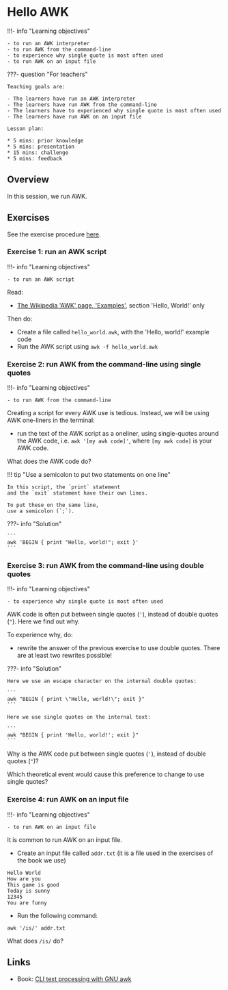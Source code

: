 # Hello AWK

!!!- info "Learning objectives"

    - to run an AWK interpreter
    - to run AWK from the command-line
    - to experience why single quote is most often used
    - to run AWK on an input file

???- question "For teachers"

    Teaching goals are:

    - The learners have run an AWK interpreter
    - The learners have run AWK from the command-line
    - The learners have to experienced why single quote is most often used
    - The learners have run AWK on an input file

    Lesson plan:

    * 5 mins: prior knowledge
    * 5 mins: presentation
    * 15 mins: challenge
    * 5 mins: feedback

## Overview

In this session, we run AWK.

## Exercises

See the exercise procedure [here](../misc/exercise_procedure.md).

### Exercise 1: run an AWK script

!!!- info "Learning objectives"

    - to run an AWK script

Read:

- [The Wikipedia 'AWK' page, 'Examples'](https://en.wikipedia.org/wiki/AWK#Examples), 
  section 'Hello, World!' only

Then do:

- Create a file called `hello_world.awk`, with the 'Hello, world!' example code
- Run the AWK script using `awk -f hello_world.awk`

### Exercise 2: run AWK from the command-line using single quotes

!!!- info "Learning objectives"

    - to run AWK from the command-line

Creating a script for every AWK use is tedious. 
Instead, we will be using AWK one-liners in the terminal:

- run the text of the AWK script as a oneliner, using single-quotes
  around the AWK code, i.e. `awk '[my awk code]'`,
  where `[my awk code]` is your AWK code.

What does the AWK code do?

!!! tip "Use a semicolon to put two statements on one line"

    In this script, the `print` statement
    and the `exit` statement have their own lines. 

    To put these on the same line, 
    use a semicolon (`;`).

???- info "Solution"

    ```
    awk 'BEGIN { print "Hello, world!"; exit }'
    ```

### Exercise 3: run AWK from the command-line using double quotes

!!!- info "Learning objectives"

    - to experience why single quote is most often used

AWK code is often put between single quotes (`'`), instead of double quotes (`"`).
Here we find out why.

To experience why, do:

- rewrite the answer of the previous exercise to use double quotes.
  There are at least two rewrites possible!

???- info "Solution"

    Here we use an escape character on the internal double quotes:

    ```
    awk "BEGIN { print \"Hello, world!\"; exit }"
    ```

    Here we use single quotes on the internal text:

    ```
    awk "BEGIN { print 'Hello, world!'; exit }"
    ```

Why is the AWK code put between single quotes (`'`), instead of double quotes (`"`)?

Which theoretical event would cause this preference to change to use single quotes?

### Exercise 4: run AWK on an input file

!!!- info "Learning objectives"

    - to run AWK on an input file

It is common to run AWK on an input file.

- Create an input file called `addr.txt` (it is a file used in the exercises of the book we use)

```title="addr.txt"
Hello World
How are you
This game is good
Today is sunny
12345
You are funny
```

- Run the following command:

```
awk '/is/' addr.txt
```

What does `/is/` do?

## Links

 * Book: [CLI text processing with GNU awk](https://learnbyexample.github.io/learn_gnuawk/)
